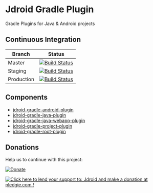 # Jdroid Gradle Plugin
Gradle Plugins for Java & Android projects

## Continuous Integration
|Branch|Status|
| ------------- | ------------- |
|Master|[![Build Status](https://travis-ci.org/maxirosson/jdroid-gradle-plugin.svg?branch=master)](https://travis-ci.org/maxirosson/jdroid-gradle-plugin)|
|Staging|[![Build Status](https://api.travis-ci.org/maxirosson/jdroid-gradle-plugin.svg?branch=staging)](https://travis-ci.org/maxirosson/jdroid-gradle-plugin)|
|Production|[![Build Status](https://api.travis-ci.org/maxirosson/jdroid-gradle-plugin.svg?branch=production)](https://travis-ci.org/maxirosson/jdroid-gradle-plugin)|

## Components

* [jdroid-gradle-android-plugin](https://github.com/maxirosson/jdroid-gradle-plugin/tree/master/jdroid-gradle-android-plugin)
* [jdroid-gradle-java-plugin](https://github.com/maxirosson/jdroid-gradle-plugin/tree/master/jdroid-gradle-java-plugin)
* [jdroid-gradle-java-webapp-plugin](https://github.com/maxirosson/jdroid-gradle-plugin/tree/master/jdroid-gradle-java-webapp-plugin)
* [jdroid-gradle-project-plugin](https://github.com/maxirosson/jdroid-gradle-plugin/tree/master/jdroid-gradle-project-plugin)
* [jdroid-gradle-root-plugin](https://github.com/maxirosson/jdroid-gradle-plugin/tree/master/jdroid-gradle-root-plugin)

## Donations
Help us to continue with this project:

[![Donate](https://www.paypalobjects.com/en_US/i/btn/btn_donate_LG.gif)](https://www.paypal.com/cgi-bin/webscr?cmd=_s-xclick&hosted_button_id=2UEBTRTSCYA9L)

<a href='https://pledgie.com/campaigns/30030'><img alt='Click here to lend your support to: Jdroid and make a donation at pledgie.com !' src='https://pledgie.com/campaigns/30030.png?skin_name=chrome' border='0' ></a>
